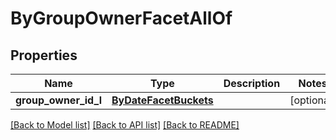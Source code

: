 # ByGroupOwnerFacetAllOf

## Properties
Name | Type | Description | Notes
------------ | ------------- | ------------- | -------------
**group_owner_id_l** | [**ByDateFacetBuckets**](ByDateFacetBuckets.md) |  | [optional] 

[[Back to Model list]](../README.md#documentation-for-models) [[Back to API list]](../README.md#documentation-for-api-endpoints) [[Back to README]](../README.md)


